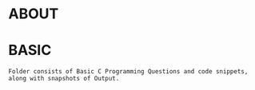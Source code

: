 # ABOUT

# BASIC

    Folder consists of Basic C Programming Questions and code snippets,
    along with snapshots of Output.